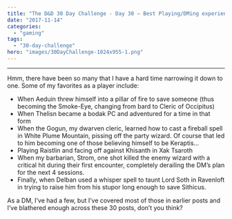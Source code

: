 ```yaml
---
title: "The D&D 30 Day Challenge - Day 30 – Best Playing/DMing experience"
date: "2017-11-14"
categories: 
  - "gaming"
tags: 
  - "30-day-challenge"
hero: "images/30DayChallenge-1024x955-1.png"
---
```


* * *

Hmm, there have been so many that I have a hard time narrowing it down to one. Some of my favorites as a player include:

- When Aeduin threw himself into a pillar of fire to save someone (thus becoming the Smoke-Eye, changing from bard to Cleric of Occipitus)
- When Thelisn became a bodak PC and adventured for a time in that form
- When the Gogun, my dwarven cleric, learned how to cast a fireball spell in White Plume Mountain, pissing off the party wizard. Of course that led to him becoming one of those believing himself to be Keraptis…
- Playing Raistlin and facing off against Khisanth in Xak Tsaroth
- When my barbarian, Strom, one shot killed the enemy wizard with a critical hit during their first encounter, completely derailing the DM’s plan for the next 4 sessions.
- Finally, when Delban used a whisper spell to taunt Lord Soth in Ravenloft in trying to raise him from his stupor long enough to save Sithicus.

As a DM, I’ve had a few, but I’ve covered most of those in earlier posts and I’ve blathered enough across these 30 posts, don’t you think?
